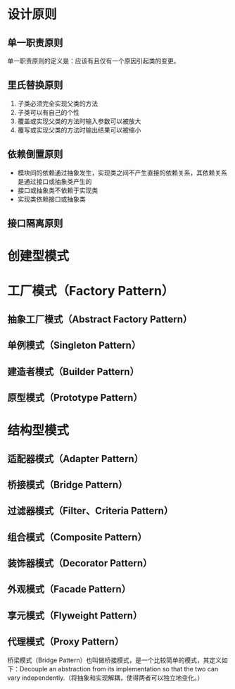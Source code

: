 # 设计原则
## 单一职责原则
单一职责原则的定义是：应该有且仅有一个原因引起类的变更。

## 里氏替换原则
1. 子类必须完全实现父类的方法
2. 子类可以有自己的个性
3. 覆盖或实现父类的方法时输入参数可以被放大
4. 覆写或实现父类的方法时输出结果可以被缩小

## 依赖倒置原则
- 模块间的依赖通过抽象发生，实现类之间不产生直接的依赖关系，其依赖关系是通过接口或抽象类产生的
- 接口或抽象类不依赖于实现类
- 实现类依赖接口或抽象类

## 接口隔离原则

# 创建型模式
# 工厂模式（Factory Pattern）
## 抽象工厂模式（Abstract Factory Pattern）
## 单例模式（Singleton Pattern）
## 建造者模式（Builder Pattern）
## 原型模式（Prototype Pattern）

# 结构型模式
## 适配器模式（Adapter Pattern）
## 桥接模式（Bridge Pattern）
## 过滤器模式（Filter、Criteria Pattern）
## 组合模式（Composite Pattern）
## 装饰器模式（Decorator Pattern）
## 外观模式（Facade Pattern）
## 享元模式（Flyweight Pattern）
## 代理模式（Proxy Pattern）



桥梁模式（Bridge Pattern）也叫做桥接模式，是一个比较简单的模式，其定义如下：Decouple an abstraction from its implementation so that the two can vary independently.（将抽象和实现解耦，使得两者可以独立地变化。）

